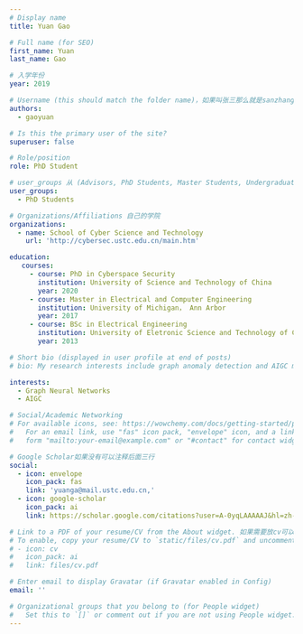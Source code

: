 ```yaml
---
# Display name
title: Yuan Gao

# Full name (for SEO)
first_name: Yuan
last_name: Gao

# 入学年份
year: 2019

# Username (this should match the folder name)，如果叫张三那么就是sanzhang
authors:
  - gaoyuan

# Is this the primary user of the site? 
superuser: false

# Role/position 
role: PhD Student

# user_groups 从 (Advisors, PhD Students, Master Students, Undergraduate) 从这四个里面选
user_groups:
  - PhD Students

# Organizations/Affiliations 自己的学院
organizations:
  - name: School of Cyber Science and Technology
    url: 'http://cybersec.ustc.edu.cn/main.htm'

education:
   courses:
     - course: PhD in Cyberspace Security
       institution: University of Science and Technology of China
       year: 2020
     - course: Master in Electrical and Computer Engineering
       institution: University of Michigan， Ann Arbor
       year: 2017
     - course: BSc in Electrical Engineering
       institution: University of Eletronic Science and Technology of China
       year: 2013

# Short bio (displayed in user profile at end of posts)
# bio: My research interests include graph anomaly detection and AIGC models.

interests:
  - Graph Neural Networks
  - AIGC

# Social/Academic Networking
# For available icons, see: https://wowchemy.com/docs/getting-started/page-builder/#icons
#   For an email link, use "fas" icon pack, "envelope" icon, and a link in the
#   form "mailto:your-email@example.com" or "#contact" for contact widget.

# Google Scholar如果没有可以注释后面三行
social:
  - icon: envelope
    icon_pack: fas
    link: 'yuanga@mail.ustc.edu.cn,'
  - icon: google-scholar
    icon_pack: ai
    link: https://scholar.google.com/citations?user=A-0yqLAAAAAJ&hl=zh-CN&authuser=1

# Link to a PDF of your resume/CV from the About widget. 如果需要放cv可以发给我
# To enable, copy your resume/CV to `static/files/cv.pdf` and uncomment the lines below.
# - icon: cv
#   icon_pack: ai
#   link: files/cv.pdf

# Enter email to display Gravatar (if Gravatar enabled in Config)
email: ''

# Organizational groups that you belong to (for People widget)
#   Set this to `[]` or comment out if you are not using People widget.
---
```

